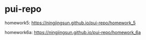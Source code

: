 # pui-repo

homework5:
https://ningjingsun.github.io/pui-repo/homework_5

homework6a:
https://ningjingsun.github.io/pui-repo/homework_6a
